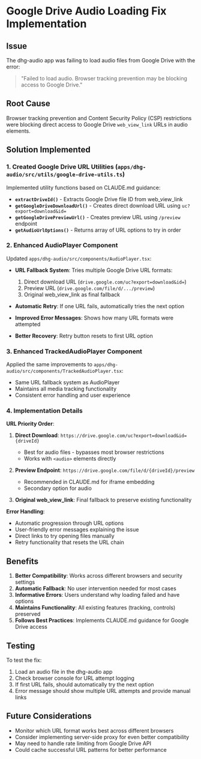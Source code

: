 # Google Drive Audio Loading Fix Implementation

## Issue
The dhg-audio app was failing to load audio files from Google Drive with the error:
> "Failed to load audio. Browser tracking prevention may be blocking access to Google Drive."

## Root Cause
Browser tracking prevention and Content Security Policy (CSP) restrictions were blocking direct access to Google Drive `web_view_link` URLs in audio elements.

## Solution Implemented

### 1. Created Google Drive URL Utilities (`apps/dhg-audio/src/utils/google-drive-utils.ts`)

Implemented utility functions based on CLAUDE.md guidance:

- **`extractDriveId()`** - Extracts Google Drive file ID from web_view_link
- **`getGoogleDriveDownloadUrl()`** - Creates direct download URL using `uc?export=download&id=`
- **`getGoogleDrivePreviewUrl()`** - Creates preview URL using `/preview` endpoint
- **`getAudioUrlOptions()`** - Returns array of URL options to try in order

### 2. Enhanced AudioPlayer Component

Updated `apps/dhg-audio/src/components/AudioPlayer.tsx`:

- **URL Fallback System**: Tries multiple Google Drive URL formats:
  1. Direct download URL (`drive.google.com/uc?export=download&id=`)
  2. Preview URL (`drive.google.com/file/d/.../preview`)
  3. Original web_view_link as final fallback

- **Automatic Retry**: If one URL fails, automatically tries the next option
- **Improved Error Messages**: Shows how many URL formats were attempted
- **Better Recovery**: Retry button resets to first URL option

### 3. Enhanced TrackedAudioPlayer Component

Applied the same improvements to `apps/dhg-audio/src/components/TrackedAudioPlayer.tsx`:

- Same URL fallback system as AudioPlayer
- Maintains all media tracking functionality
- Consistent error handling and user experience

### 4. Implementation Details

**URL Priority Order**:
1. **Direct Download**: `https://drive.google.com/uc?export=download&id={driveId}`
   - Best for audio files - bypasses most browser restrictions
   - Works with `<audio>` elements directly
   
2. **Preview Endpoint**: `https://drive.google.com/file/d/{driveId}/preview`
   - Recommended in CLAUDE.md for iframe embedding
   - Secondary option for audio
   
3. **Original web_view_link**: Final fallback to preserve existing functionality

**Error Handling**:
- Automatic progression through URL options
- User-friendly error messages explaining the issue
- Direct links to try opening files manually
- Retry functionality that resets the URL chain

## Benefits

1. **Better Compatibility**: Works across different browsers and security settings
2. **Automatic Fallback**: No user intervention needed for most cases
3. **Informative Errors**: Users understand why loading failed and have options
4. **Maintains Functionality**: All existing features (tracking, controls) preserved
5. **Follows Best Practices**: Implements CLAUDE.md guidance for Google Drive access

## Testing

To test the fix:
1. Load an audio file in the dhg-audio app
2. Check browser console for URL attempt logging
3. If first URL fails, should automatically try the next option
4. Error message should show multiple URL attempts and provide manual links

## Future Considerations

- Monitor which URL format works best across different browsers
- Consider implementing server-side proxy for even better compatibility
- May need to handle rate limiting from Google Drive API
- Could cache successful URL patterns for better performance